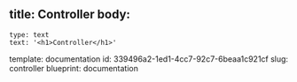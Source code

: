 title: Controller
body:
  -
    type: text
    text: '<h1>Controller</h1>'
template: documentation
id: 339496a2-1ed1-4cc7-92c7-6beaa1c921cf
slug: controller
blueprint: documentation
